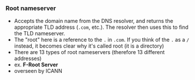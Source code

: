 
### Root nameserver
- Accepts the domain name from the DNS resolver, and returns the appropriate TLD address (`.com`, etc.). The resolver then uses this to find the TLD nameserver.
- The "root" here is a reference to the `.` in `.com`. If you think of the `.` as a `/` instead, it becomes clear why it's called root (it is a directory)
- There are 13 types of root nameservers (therefore 13 different addresses)
- ex. **F-Root Server**
- overseen by ICANN